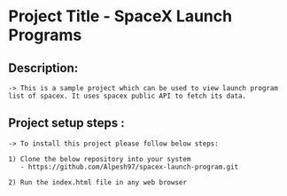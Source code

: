 <h1>Project Title - SpaceX Launch Programs</h1>

<h2>Description:</h2>

	-> This is a sample project which can be used to view launch program list of spacex. It uses spacex public API to fetch its data.

<h2>Project setup steps :</h2>

	-> To install this project please follow below steps: 
	
	1) Clone the below repository into your system	
	   - https://github.com/Alpesh97/spacex-launch-program.git

	2) Run the index.html file in any web browser
